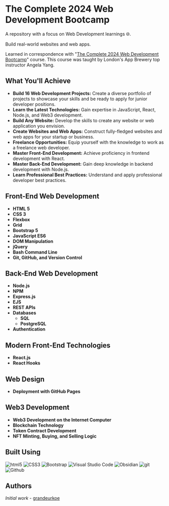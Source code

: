 # The Complete 2024 Web Development Bootcamp <br />

A repository with a focus on Web Development learnings 🌐.

Build real-world websites and web apps.

Learned in correspondence with "[The Complete 2024 Web Development Bootcamp](https://www.udemy.com/course/the-complete-web-development-bootcamp/)" course. This course was taught by London's App Brewery top instructor Angela Yang.<br/>

## What You'll Achieve

- **Build 16 Web Development Projects:** Create a diverse portfolio of projects to showcase your skills and be ready to apply for junior developer positions.
- **Learn the Latest Technologies:** Gain expertise in JavaScript, React, Node.js, and Web3 development.
- **Build Any Website:** Develop the skills to create any website or web application you envision.
- **Create Websites and Web Apps:** Construct fully-fledged websites and web apps for your startup or business.
- **Freelance Opportunities:** Equip yourself with the knowledge to work as a freelance web developer.
- **Master Front-End Development:** Achieve proficiency in frontend development with React.
- **Master Back-End Development:** Gain deep knowledge in backend development with Node.js.
- **Learn Professional Best Practices:** Understand and apply professional developer best practices.

## Front-End Web Development

- **HTML 5**
- **CSS 3**
- **Flexbox**
- **Grid**
- **Bootstrap 5**
- **JavaScript ES6**
- **DOM Manipulation**
- **jQuery**
- **Bash Command Line**
- **Git, GitHub, and Version Control**

## Back-End Web Development

- **Node.js**
- **NPM**
- **Express.js**
- **EJS**
- **REST APIs**
- **Databases**
  - **SQL**
  - **PostgreSQL**
- **Authentication**

## Modern Front-End Technologies

- **React.js**
- **React Hooks**

## Web Design

- **Deployment with GitHub Pages**

## Web3 Development

- **Web3 Development on the Internet Computer**
- **Blockchain Technology**
- **Token Contract Development**
- **NFT Minting, Buying, and Selling Logic**

## Built Using
<p>
  <img alt="html5" src="https://img.shields.io/badge/-HTML5-e34f26?style=flat-square&logo=html5&logoColor=white" />
  <img alt="CSS3" src="https://img.shields.io/badge/-CSS3-264de4?style=flat-square&logo=css3&logoColor=white" />
  <img alt="Bootstrap" src="https://img.shields.io/badge/-Bootstrap-59287a?style=flat-square&logo=bootstrap&logoColor=white" />
  <img alt="Visual Studio Code" src="https://img.shields.io/badge/-Visual%20Studio%20Code-0078d7?style=flat-square&logo=visualstudiocode&logoColor=white" />
  <img alt="Obsidian" src="https://img.shields.io/badge/Obsidian-7E1DFB?style=flat-square&logo=obsidian&logoColor=white" />
  <img alt="git" src="https://img.shields.io/badge/-Git-f34f29?style=flat-square&logo=git&logoColor=white" />
  <img alt="Github" src="https://img.shields.io/badge/-Github-14232c?style=flat-square&logo=github&logoColor=white" />
</p>


## Authors

*Initial work* - [grandeurkoe](https://github.com/grandeurkoe)
